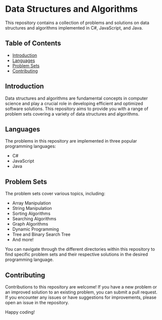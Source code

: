 # Data Structures and Algorithms

This repository contains a collection of problems and solutions on data structures and algorithms implemented in C#, JavaScript, and Java.

## Table of Contents

- [Introduction](#introduction)
- [Languages](#languages)
- [Problem Sets](#problem-sets)
- [Contributing](#contributing)

## Introduction

Data structures and algorithms are fundamental concepts in computer science and play a crucial role in developing efficient and optimized software solutions. This repository aims to provide you with a range of problem sets covering a variety of data structures and algorithms.

## Languages

The problems in this repository are implemented in three popular programming languages:

- C#
- JavaScript
- Java

## Problem Sets

The problem sets cover various topics, including:

- Array Manipulation
- String Manipulation
- Sorting Algorithms
- Searching Algorithms
- Graph Algorithms
- Dynamic Programming
- Tree and Binary Search Tree
- And more!

You can navigate through the different directories within this repository to find specific problem sets and their respective solutions in the desired programming language.

## Contributing

Contributions to this repository are welcome! If you have a new problem or an improved solution to an existing problem, you can submit a pull request. If you encounter any issues or have suggestions for improvements, please open an issue in the repository.

Happy coding!
